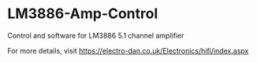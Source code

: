 # LM3886-Amp-Control
Control and software for LM3886 5.1 channel amplifier

For more details, visit https://electro-dan.co.uk/Electronics/hifi/index.aspx
